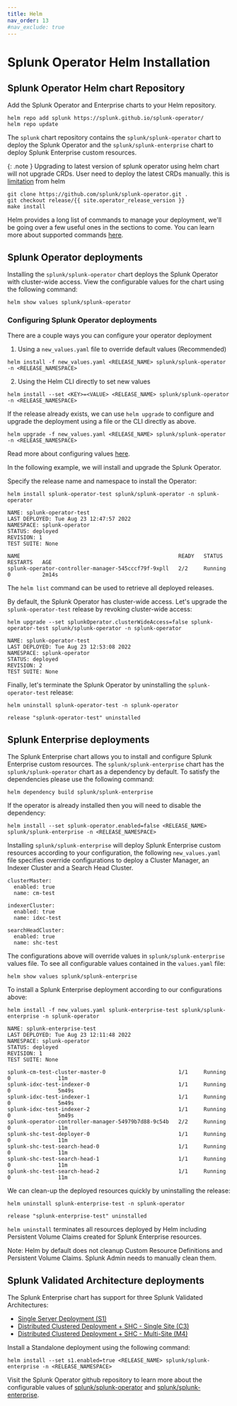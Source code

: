 ```yaml
---
title: Helm
nav_order: 13
#nav_exclude: true
---
```


# Splunk Operator Helm Installation

## Splunk Operator Helm chart Repository

Add the Splunk Operator and Enterprise charts to your Helm repository.

```
helm repo add splunk https://splunk.github.io/splunk-operator/
helm repo update
```

The ```splunk``` chart repository contains the ```splunk/splunk-operator``` chart to deploy the Splunk Operator and the ```splunk/splunk-enterprise``` chart to deploy Splunk Enterprise custom resources.

{: .note }
Upgrading to latest version of splunk operator using helm chart will not upgrade CRDs. User need to deploy the latest CRDs manually. this is [limitation](https://helm.sh/docs/chart_best_practices/custom_resource_definitions/) from helm

```
git clone https://github.com/splunk/splunk-operator.git .
git checkout release/{{ site.operator_release_version }}
make install
```

Helm provides a long list of commands to manage your deployment, we'll be going over a few useful ones in the sections to come. You can learn more about supported commands [here](https://helm.sh/docs/helm/helm/).

## Splunk Operator deployments

Installing the ```splunk/splunk-operator``` chart deploys the Splunk Operator with cluster-wide access. View the configurable values for the chart using the following command:

```
helm show values splunk/splunk-operator
```

### Configuring Splunk Operator deployments

There are a couple ways you can configure your operator deployment

1. Using a ```new_values.yaml``` file to override default values (Recommended)
```
helm install -f new_values.yaml <RELEASE_NAME> splunk/splunk-operator -n <RELEASE_NAMESPACE>
```

2. Using the Helm CLI directly to set new values
```
helm install --set <KEY>=<VALUE> <RELEASE_NAME> splunk/splunk-operator -n <RELEASE_NAMESPACE>
```

If the release already exists, we can use ```helm upgrade``` to configure and upgrade the deployment using a file or the CLI directly as above.

```
helm upgrade -f new_values.yaml <RELEASE_NAME> splunk/splunk-operator -n <RELEASE_NAMESPACE>
```

Read more about configuring values [here](https://helm.sh/docs/intro/using_helm/).

In the following example, we will install and upgrade the Splunk Operator.

Specify the release name and namespace to install the Operator:

```
helm install splunk-operator-test splunk/splunk-operator -n splunk-operator
```
```
NAME: splunk-operator-test
LAST DEPLOYED: Tue Aug 23 12:47:57 2022
NAMESPACE: splunk-operator
STATUS: deployed
REVISION: 1
TEST SUITE: None
```
```
NAME                                                  READY   STATUS    RESTARTS   AGE
splunk-operator-controller-manager-545cccf79f-9xpll   2/2     Running   0          2m14s
```
The ```helm list``` command can be used to retrieve all deployed releases.

By default, the Splunk Operator has cluster-wide access. Let's upgrade the ```splunk-operator-test``` release by revoking cluster-wide access:
```
helm upgrade --set splunkOperator.clusterWideAccess=false splunk-operator-test splunk/splunk-operator -n splunk-operator
```
```
NAME: splunk-operator-test
LAST DEPLOYED: Tue Aug 23 12:53:08 2022
NAMESPACE: splunk-operator
STATUS: deployed
REVISION: 2
TEST SUITE: None
```
Finally, let's terminate the Splunk Operator by uninstalling the ```splunk-operator-test``` release:
```
helm uninstall splunk-operator-test -n splunk-operator
```
```
release "splunk-operator-test" uninstalled
```

## Splunk Enterprise deployments

The Splunk Enterprise chart allows you to install and configure Splunk Enterprise custom resources. The ```splunk/splunk-enterprise``` chart has the ```splunk/splunk-operator``` chart as a dependency by default. To satisfy the dependencies please use the following command:
```
helm dependency build splunk/splunk-enterprise
```
If the operator is already installed then you will need to disable the dependency:
```
helm install --set splunk-operator.enabled=false <RELEASE_NAME> splunk/splunk-enterprise -n <RELEASE_NAMESPACE>
```
Installing ```splunk/splunk-enterprise``` will deploy Splunk Enterprise custom resources according to your configuration, the following ```new_values.yaml``` file specifies override configurations to deploy a Cluster Manager, an Indexer Cluster and a Search Head Cluster.

```
clusterMaster:
  enabled: true
  name: cm-test

indexerCluster:
  enabled: true
  name: idxc-test

searchHeadCluster:
  enabled: true
  name: shc-test
```
The configurations above will override values in ```splunk/splunk-enterprise``` values file.  To see all configurable values contained in the ```values.yaml``` file:
```
helm show values splunk/splunk-enterprise
```

To install a Splunk Enterprise deployment according to our configurations above:
```
helm install -f new_values.yaml splunk-enterprise-test splunk/splunk-enterprise -n splunk-operator
```
```
NAME: splunk-enterprise-test
LAST DEPLOYED: Tue Aug 23 12:11:48 2022
NAMESPACE: splunk-operator
STATUS: deployed
REVISION: 1
TEST SUITE: None
```
```
splunk-cm-test-cluster-master-0                       1/1     Running   0               11m
splunk-idxc-test-indexer-0                            1/1     Running   0               5m49s
splunk-idxc-test-indexer-1                            1/1     Running   0               5m49s
splunk-idxc-test-indexer-2                            1/1     Running   0               5m49s
splunk-operator-controller-manager-54979b7d88-9c54b   2/2     Running   0               11m
splunk-shc-test-deployer-0                            1/1     Running   0               11m
splunk-shc-test-search-head-0                         1/1     Running   0               11m
splunk-shc-test-search-head-1                         1/1     Running   0               11m
splunk-shc-test-search-head-2                         1/1     Running   0               11m
```
We can clean-up the deployed resources quickly by uninstalling the release:
```
helm uninstall splunk-enterprise-test -n splunk-operator
```
```
release "splunk-enterprise-test" uninstalled
```
```helm uninstall``` terminates all resources deployed by Helm including Persistent Volume Claims created for Splunk Enterprise resources.

Note: Helm by default does not cleanup Custom Resource Definitions and Persistent Volume Claims. Splunk Admin needs to manually clean them.

## Splunk Validated Architecture deployments

The Splunk Enterprise chart has support for three Splunk Validated Architectures:

- [Single Server Deployment (S1)](https://www.splunk.com/pdfs/technical-briefs/splunk-validated-architectures.pdf#page=9)
- [Distributed Clustered Deployment + SHC - Single Site (C3)](https://www.splunk.com/pdfs/technical-briefs/splunk-validated-architectures.pdf#page=14)
- [Distributed Clustered Deployment + SHC - Multi-Site (M4)](https://www.splunk.com/pdfs/technical-briefs/splunk-validated-architectures.pdf#page=20)

Install a Standalone deployment using the following command:
```
helm install --set s1.enabled=true <RELEASE_NAME> splunk/splunk-enterprise -n <RELEASE_NAMESPACE>
```
Visit the Splunk Operator github repository to learn more about the configurable values of [splunk/splunk-operator](https://github.com/splunk/splunk-operator/blob/develop/helm-chart/splunk-operator/values.yaml) and [splunk/splunk-enterprise](https://github.com/splunk/splunk-operator/blob/develop/helm-chart/splunk-enterprise/values.yaml).
